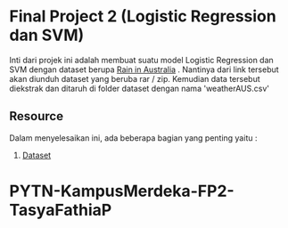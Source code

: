 # Final Project 2 (Logistic Regression dan SVM)

Inti dari projek ini adalah membuat suatu model Logistic Regression dan SVM dengan dataset berupa [Rain in Australia](https://www.kaggle.com/datasets/jsphyg/weather-dataset-rattle-package) . Nantinya dari link tersebut akan diunduh dataset yang beruba rar / zip. Kemudian data tersebut diekstrak dan ditaruh di folder dataset dengan nama 'weatherAUS.csv'

## Resource

Dalam menyelesaikan ini, ada beberapa bagian yang penting yaitu :

1. [Dataset](https://www.kaggle.com/datasets/jsphyg/weather-dataset-rattle-package)

# PYTN-KampusMerdeka-FP2-TasyaFathiaP
